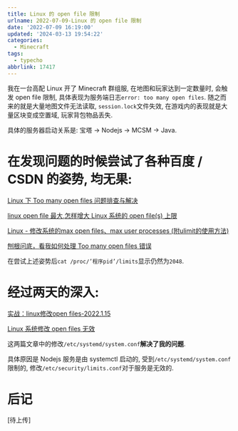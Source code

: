 ```yaml
---
title: Linux 的 open file 限制
urlname: 2022-07-09-Linux 的 open file 限制
date: '2022-07-09 16:19:00'
updated: '2024-03-13 19:54:22'
categories:
  - Minecraft
tags:
  - typecho
abbrlink: 17417
---
```

我在一台高配 Linux 开了 Minecraft 群组服, 在地图和玩家达到一定数量时, 会触发 open file 限制, 具体表现为服务端日志`error: too many open files`. 随之而来的就是大量地图文件无法读取, `session.lock`文件失效, 在游戏内的表现就是大量区块变成空置域, 玩家背包物品丢失.

具体的服务器启动关系是: 宝塔 -> Nodejs -> MCSM -> Java.


# 在发现问题的时候尝试了各种百度 / CSDN 的姿势, 均无果:
[Linux 下 Too many open files 问题排查与解决](https://www.cnblogs.com/greyzeng/p/14297258.html)

[linux open file 最大,怎样增大 Linux 系统的 open file(s) 上限](https://blog.csdn.net/weixin_42466518/article/details/117513063)

[Linux - 修改系统的max open files、max user processes (附ulimit的使用方法)](https://www.cnblogs.com/shoufeng/p/10620480.html)

[刨根问底，看我如何处理 Too many open files 错误](https://cloud.tencent.com/developer/article/1796671)



在尝试上述姿势后`cat /proc/’程序pid’/limits`显示仍然为`2048`.


# 经过两天的深入:
[实战：linux修改open files-2022.1.15](http://cncc.bingj.com/cache.aspx?q=%e4%bf%ae%e6%94%b9+daemon+open+files&d=4874487565780956&mkt=zh-CN&setlang=zh-CN&w=3ob5lpfUXuioqW6PpArjNuP0Xg9CZf36)

[Linux 系统修改 open files 无效](https://www.cnblogs.com/chinasoft/p/15341071.html)



这两篇文章中的修改`/etc/systemd/system.conf`**解决了我的问题**.

具体原因是 Nodejs 服务是由 systemctl 启动的, 受到`/etc/systemd/system.conf`限制的, 修改`/etc/security/limits.conf`对于服务是无效的.
# 后记
[待上传]
